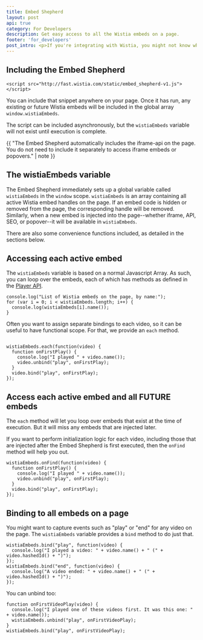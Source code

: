 ```yaml
---
title: Embed Shepherd
layout: post
api: true
category: For Developers
description: Get easy access to all the Wistia embeds on a page.
footer: 'for_developers'
post_intro: <p>If you're integrating with Wistia, you might not know where to start. How do you find all the Wistia embeds on the page? Can I bind to iframes and popovers? What if they're injected asynchronously?</p><p>The Embed Shepherd script provides a global list of all the Wistia embeds on the page, along with convenient functions to bind to all of them.</p>
---
```



## Including the Embed Shepherd

<pre><code class="language-html">&lt;script src="http://fast.wistia.com/static/embed_shepherd-v1.js"&gt;&lt;/script&gt;</code></pre>

You can include that snippet anywhere on your page. Once it has run, any existing or future Wistia embeds will be included in the global array `window.wistiaEmbeds`.

The script can be included asynchronously, but the `wistiaEmbeds` variable will not exist until execution is complete.

{{ "The Embed Shepherd automatically includes the iframe-api on the page. You do not need to include it separately to access iframe embeds or popovers." | note }}


## The wistiaEmbeds variable

The Embed Shepherd immediately sets up a global variable called `wistiaEmbeds` in the `window` scope. `wistiaEmbeds` is an array containing all active Wistia embed handles on the page. If an embed code is hidden or removed from the page, the corresponding handle will be removed. Similarly, when a new embed is injected into the page--whether iframe, API, SEO, or popover--it will be available in `wistiaEmbeds`.

There are also some convenience functions included, as detailed in the sections below.


## Accessing each active embed

The `wistiaEmbeds` variable is based on a normal Javascript Array. As such, you can loop over the embeds, each of which has methods as defined in the [Player API](/player-api).

<pre><code class="language-javascript">console.log("List of Wistia embeds on the page, by name:");
for (var i = 0; i < wistiaEmbeds.length; i++) {
  console.log(wistiaEmbeds[i].name());
}</code></pre>

Often you want to assign separate bindings to each video, so it can be useful to have functional scope. For that, we provide an `each` method.

<pre><code class="language-javascript">
wistiaEmbeds.each(function(video) {
  function onFirstPlay() {
    console.log("I played " + video.name());
    video.unbind("play", onFirstPlay);
  }
  video.bind("play", onFirstPlay);
});
</code></pre>


## Access each active embed and all FUTURE embeds

The `each` method will let you loop over embeds that exist at the time of execution. But it will miss any embeds that are injected later.

If you want to perform initialization logic for each video, including those that are injected after the Embed Shepherd is first executed, then the `onFind` method will help you out.

<pre><code class="language-javascript">wistiaEmbeds.onFind(function(video) {
  function onFirstPlay() {
    console.log("I played " + video.name());
    video.unbind("play", onFirstPlay);
  }
  video.bind("play", onFirstPlay);
});</code></pre>


## Binding to all embeds on a page

You might want to capture events such as "play" or "end" for any video on the page. The `wistiaEmbeds` variable provides a `bind` method to do just that.

<pre><code class="language-javascript">wistiaEmbeds.bind("play", function(video) {
  console.log("I played a video: " + video.name() + " (" + video.hashedId() + ")");
});
wistiaEmbeds.bind("end", function(video) {
  console.log("A video ended: " + video.name() + " (" + video.hashedId() + ")");
});</code></pre>

You can unbind too:

<pre><code class="language-javascript">function onFirstVideoPlay(video) {
  console.log("I played one of these videos first. It was this one: " + video.name());
  wistiaEmbeds.unbind("play", onFirstVideoPlay);
}
wistiaEmbeds.bind("play", onFirstVideoPlay);</code></pre>


